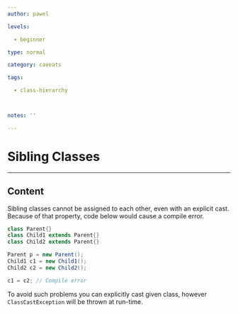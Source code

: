 ```yaml
---
author: pawel

levels:

  - beginner

type: normal

category: caveats

tags:

  - class-hierarchy



notes: ''

---
```


# Sibling Classes

---
## Content

Sibling classes cannot be assigned to each other, even with an explicit cast. 
Because of that property, code below would cause a compile error.

```java
class Parent{}
class Child1 extends Parent{}
class Child2 extends Parent{}

Parent p = new Parent();
Child1 c1 = new Child1();
Child2 c2 = new Child2();

c1 = c2; // Compile error
```
To avoid such problems you can explicitly cast given class, however `ClassCastException` will be thrown at run-time.

